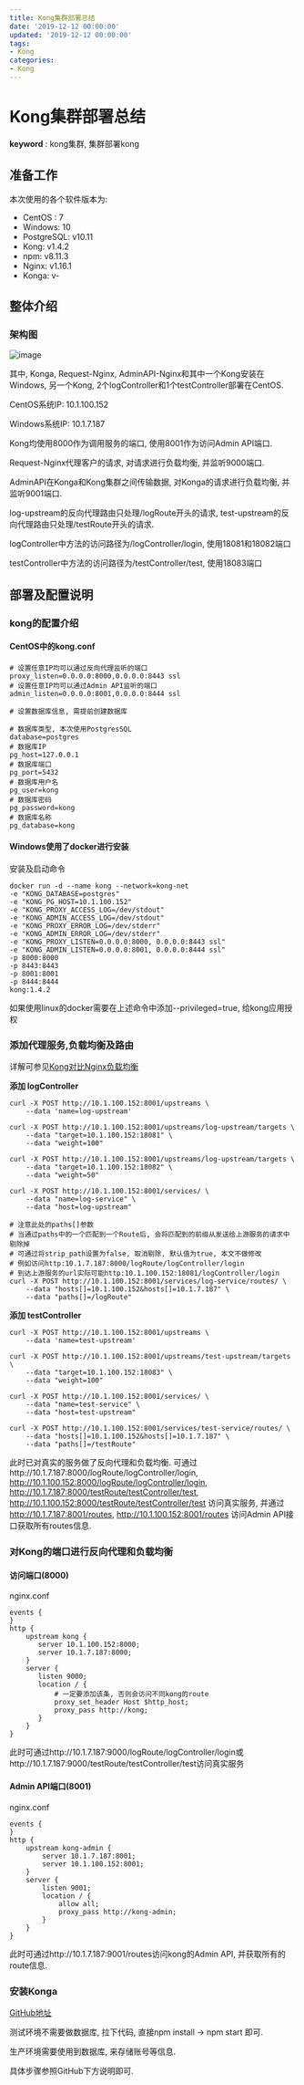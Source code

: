 ```yaml
---
title: Kong集群部署总结
date: '2019-12-12 00:00:00'
updated: '2019-12-12 00:00:00'
tags:
- Kong
categories:
- Kong
---
```

# Kong集群部署总结

**keyword** : kong集群, 集群部署kong

## 准备工作
本次使用的各个软件版本为: 
- CentOS : 7
- Windows: 10
- PostgreSQL: v10.11
- Kong: v1.4.2
- npm: v8.11.3
- Nginx: v1.16.1
- Konga: v-

## 整体介绍

### 架构图

![image](https://gitee.com/swang-harbin/pic-bed/raw/master/images/2021/20210609142953.png)

其中, Konga, Request-Nginx, AdminAPI-Nginx和其中一个Kong安装在Windows, 另一个Kong, 2个logController和1个testController部署在CentOS.

CentOS系统IP: 10.1.100.152

Windows系统IP: 10.1.7.187

Kong均使用8000作为调用服务的端口, 使用8001作为访问Admin API端口. 

Request-Nginx代理客户的请求, 对请求进行负载均衡, 并监听9000端口.

AdminAPI在Konga和Kong集群之间传输数据, 对Konga的请求进行负载均衡, 并监听9001端口.

log-upstream的反向代理路由只处理/logRoute开头的请求, test-upstream的反向代理路由只处理/testRoute开头的请求.

logController中方法的访问路径为/logController/login, 使用18081和18082端口

testController中方法的访问路径为/testController/test, 使用18083端口


## 部署及配置说明

### kong的配置介绍

#### CentOS中的kong.conf

```properties
# 设置任意IP均可以通过反向代理监听的端口
proxy_listen=0.0.0.0:8000,0.0.0.0:8443 ssl
# 设置任意IP均可以通过Admin API监听的端口
admin_listen=0.0.0.0:8001,0.0.0.0:8444 ssl

# 设置数据库信息, 需提前创建数据库

# 数据库类型, 本次使用PostgresSQL
database=postgres
# 数据库IP
pg_host=127.0.0.1
# 数据库端口
pg_port=5432
# 数据库用户名
pg_user=kong
# 数据库密码
pg_password=kong
# 数据库名称
pg_database=kong
```

#### Windows使用了docker进行安装

安装及启动命令

```shell
docker run -d --name kong --network=kong-net 
-e "KONG_DATABASE=postgres" 
-e "KONG_PG_HOST=10.1.100.152" 
-e "KONG_PROXY_ACCESS_LOG=/dev/stdout" 
-e "KONG_ADMIN_ACCESS_LOG=/dev/stdout" 
-e "KONG_PROXY_ERROR_LOG=/dev/stderr" 
-e "KONG_ADMIN_ERROR_LOG=/dev/stderr" 
-e "KONG_PROXY_LISTEN=0.0.0.0:8000, 0.0.0.0:8443 ssl" 
-e "KONG_ADMIN_LISTEN=0.0.0.0:8001, 0.0.0.0:8444 ssl" 
-p 8000:8000 
-p 8443:8443 
-p 8001:8001 
-p 8444:8444 
kong:1.4.2
```
如果使用linux的docker需要在上述命令中添加--privileged=true, 给kong应用授权

### 添加代理服务,负载均衡及路由

详解可参见[Kong对比Nginx负载均衡]()

**添加 logController**

```shell
curl -X POST http://10.1.100.152:8001/upstreams \
	--data 'name=log-upstream'
	
curl -X POST http://10.1.100.152:8001/upstreams/log-upstream/targets \
	--data "target=10.1.100.152:18081" \
	--data "weight=100"
	
curl -X POST http://10.1.100.152:8001/upstreams/log-upstream/targets \
	--data "target=10.1.100.152:18082" \
	--data "weight=50"
	
curl -X POST http://10.1.100.152:8001/services/ \
    --data "name=log-service" \
    --data "host=log-upstream"

# 注意此处的paths[]参数
# 当通过paths中的一个匹配到一个Route后, 会将匹配到的前缀从发送给上游服务的请求中剔除掉
# 可通过将strip_path设置为false, 取消剔除, 默认值为true, 本文不做修改
# 例如访问http:10.1.7.187:8000/logRoute/logController/login
# 到达上游服务的url实际可能http:10.1.100.152:18081/logController/login
curl -X POST http://10.1.100.152:8001/services/log-service/routes/ \
    --data "hosts[]=10.1.100.152&hosts[]=10.1.7.187" \
	--data "paths[]=/logRoute"
```

**添加 testController**

```shell
curl -X POST http://10.1.100.152:8001/upstreams \
	--data 'name=test-upstream'
	
curl -X POST http://10.1.100.152:8001/upstreams/test-upstream/targets \
	--data "target=10.1.100.152:18083" \
	--data "weight=100"
	
curl -X POST http://10.1.100.152:8001/services/ \
    --data "name=test-service" \
    --data "host=test-upstream"
	
curl -X POST http://10.1.100.152:8001/services/test-service/routes/ \
    --data "hosts[]=10.1.100.152&hosts[]=10.1.7.187" \
	--data "paths[]=/testRoute"
```

此时已对真实的服务做了反向代理和负载均衡. 可通过http://10.1.7.187:8000/logRoute/logController/login, http://10.1.100.152:8000/logRoute/logController/login, http://10.1.7.187:8000/testRoute/testController/test, http://10.1.100.152:8000/testRoute/testController/test 访问真实服务, 并通过 http://10.1.7.187:8001/routes, http://10.1.100.152:8001/routes 访问Admin API接口获取所有routes信息.

### 对Kong的端口进行反向代理和负载均衡

#### 访问端口(8000)

nginx.conf

```shell
events {
}
http {
	upstream kong {
	   server 10.1.100.152:8000;
	   server 10.1.7.187:8000;
	}
	server {
	   listen 9000;
	   location / {
	       # 一定要添加该条, 否则会访问不同kong的route 
		   proxy_set_header Host $http_host;
		   proxy_pass http://kong;
	   }
	}
}
```

此时可通过http://10.1.7.187:9000/logRoute/logController/login或http://10.1.7.187:9000/testRoute/testController/test访问真实服务

#### Admin API端口(8001)

nginx.conf

```shell
events {
}
http {
	upstream kong-admin {
        server 10.1.7.187:8001;
		server 10.1.100.152:8001;
    }
	server {
		listen 9001;
		location / {
			allow all;
			proxy_pass http://kong-admin;
		}
	}
}
```

此时可通过http://10.1.7.187:9001/routes访问kong的Admin API, 并获取所有的route信息. 

### 安装Konga

[GitHub地址](https://github.com/pantsel/konga)

测试环境不需要做数据库, 拉下代码, 直接npm install -> npm start 即可.

生产环境需要使用到数据库, 来存储账号等信息. 

具体步骤参照GitHub下方说明即可.

